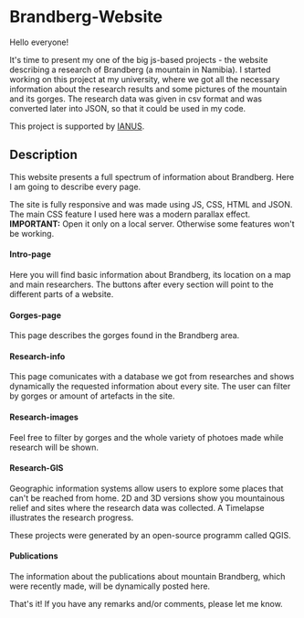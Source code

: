 # Brandberg-Website


Hello everyone!

It's time to present my one of the big js-based projects - the website describing a research of Brandberg (a mountain in Namibia). I started working on this project at my university, where we got all the necessary information about the research results and some pictures of the mountain and its gorges. The research data was given in csv format and was converted later into JSON, so that it could be used in my code.

This project is supported by [IANUS](http://datenportal.ianus-fdz.de/pages/collectionView.jsp?dipId=1672239). 


## Description
This website presents a full spectrum of information about Brandberg. Here I am going to describe every page.  

The site is fully responsive and was made using JS, CSS, HTML and JSON. The main CSS feature I used here was a modern parallax effect.
**IMPORTANT:** Open it only on a local server. Otherwise some features won't be working.


#### Intro-page

Here you will find basic information about Brandberg, its location on a map and main researchers. The buttons after every section will point to the different parts of a website. 


#### Gorges-page

This page describes the gorges found in the Brandberg area. 


#### Research-info

This page comunicates with a database we got from researches and shows dynamically the requested information about every site.
The user can filter by gorges or amount of artefacts in the site.


#### Research-images

Feel free to filter by gorges and the whole variety of photoes made while research will be shown.


#### Research-GIS

Geographic information systems allow users to explore some places that can't be reached from home. 2D and 3D versions show you mountainous relief and sites where the research data was collected. A Timelapse illustrates the research progress.

These projects were generated by an open-source programm called QGIS.


#### Publications

The information about the publications about mountain Brandberg, which were recently made, will be dynamically posted here.





That's it! If you have any remarks and/or comments, please let me know.